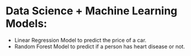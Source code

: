 # Data Science + Machine Learning Models:
* Linear Regression Model to predict the price of a car.
* Random Forest Model to predict if a person has heart disease or not.
